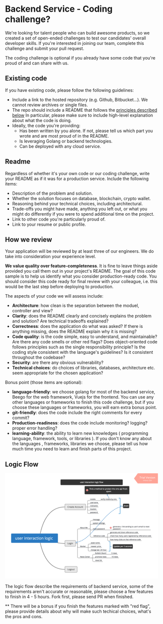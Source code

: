 # Backend Service - Coding challenge?


We're looking for talent people who can build awesome products, so we created a set of open-ended challenges to test our candidates' overall developer skills. If you're interested in joining our team, complete this challenge and submit your pull request.

The coding challenge is optional if you already have some code that you're proud of and can share with us.

Existing code
-------------

If you have existing code, please follow the following guidelines:

* Include a link to the hosted repository (e.g. Github, Bitbucket...). We cannot review archives or single files.
* The repo should include a README that follows the [principles described below](#readme) In particular, please make sure to include high-level explanation about what the code is doing.
* Ideally, the code you're providing:
  * Has been written by you alone. If not, please tell us which part you wrote and are most proud of in the README.
  * Is leveraging Golang or backend technologies.
  * Can be deployed with any cloud service.

Readme
------

Regardless of whether it's your own code or our coding challenge, write your README as if it was for a production service. Include the following items:

* Description of the problem and solution.
* Whether the solution focuses on database, blockchain, crypto wallet.
* Reasoning behind your technical choices, including architectural. 
* Trade-offs you might have made, anything you left out, or what you might do differently if you were to spend additional time on the project.
* Link to other code you're particularly proud of.
* Link to your resume or public profile.

How we review
-------------

Your application will be reviewed by at least three of our engineers. We do take into consideration your experience level.

**We value quality over feature-completeness**. It is fine to leave things aside provided you call them out in your project's README. The goal of this code sample is to help us identify what you consider production-ready code. You should consider this code ready for final review with your colleague, i.e. this would be the last step before deploying to production.

The aspects of your code we will assess include:

* **Architecture**: how clean is the separation between the moduel, controller and view?
* **Clarity**: does the README clearly and concisely explains the problem and solution? Are technical tradeoffs explained?
* **Correctness**: does the application do what was asked? If there is anything missing, does the README explain why it is missing?
* **Code quality**: is the code simple, easy to understand, and maintainable?  Are there any code smells or other red flags? Does object-oriented code follows principles such as the single responsibility principle? Is the coding style consistent with the language's guidelines? Is it consistent throughout the codebase?
* **Security**: are there any obvious vulnerability?
* **Technical choices**: do choices of libraries, databases, architecture etc. seem appropriate for the chosen application?

Bonus point (those items are optional):

* **language-friendly**: we choose golang for most of the backend service, Beego for the web framework, Vuejs for the frontend. You can use any other languages or frameworks to finish this code challenge, but if you choose these languages or frameworks, you will earn extra bonus point.
* **git-friendly**: does the code include the right comments for every commit? 
* **Production-readiness**: does the code include monitoring? logging? proper error handling?
* **learning-ability**: the ability to learn new knowledges ( programming language, framework, tools, or libraries ). If you don't know any about the languages , frameworks, libraries we choose, please tell us how much time you need to learn and finish parts of this project.

Logic Flow
-------------

![](https://raw.githubusercontent.com/Unity-Labs-Development/Backend-Service-API-Demo/master/assets/user%20interaction%20logic%20.png)

The logic flow describe the requirements of backend service, some of the requirements aren't accurate or reasonable, please choose a few features to finish in 4 - 5 hours. Fork first, please send PR when finished.

** There will be a bonus if you finish the features marked with "red flag", please provide details about why will make such techical choices, what's the pros and cons.